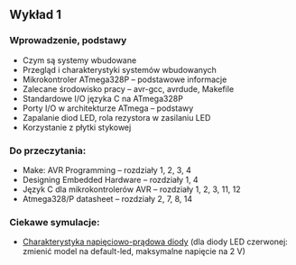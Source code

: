 ## Wykład 1
### Wprowadzenie, podstawy
- Czym są systemy wbudowane
- Przegląd i charakterystyki systemów wbudowanych
- Mikrokontroler ATmega328P – podstawowe informacje
- Zalecane środowisko pracy – avr-gcc, avrdude, Makefile
- Standardowe I/O języka C na ATmega328P
- Porty I/O w architekturze ATmega – podstawy
- Zapalanie diod LED, rola rezystora w zasilaniu LED
- Korzystanie z płytki stykowej
### Do przeczytania:
- Make: AVR Programming – rozdziały 1, 2, 3, 4
- Designing Embedded Hardware – rozdziały 1, 4
- Język C dla mikrokontrolerów AVR – rozdziały 1, 2, 3, 11, 12
- Atmega328/P datasheet – rozdziały 2, 7, 8, 14
### Ciekawe symulacje:
- [Charakterystyka napięciowo-prądowa diody](https://www.falstad.com/circuit/polish/e-diodecurve.html) (dla diody LED czerwonej: zmienić model na default-led, maksymalne napięcie na 2 V)

